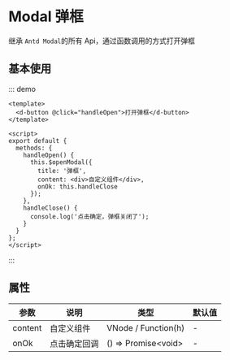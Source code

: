 # Modal 弹框

继承 `Antd Modal`的所有 Api，通过函数调用的方式打开弹框

## 基本使用

::: demo

```vue
<template>
  <d-button @click="handleOpen">打开弹框</d-button>
</template>

<script>
export default {
  methods: {
    handleOpen() {
      this.$openModal({
        title: '弹框',
        content: <div>自定义组件</div>,
        onOk: this.handleClose
      });
    },
    handleClose() {
      console.log('点击确定，弹框关闭了');
    }
  }
};
</script>
```

:::

## 属性

| 参数    | 说明         | 类型                  | 默认值 |
| ------- | ------------ | --------------------- | ------ |
| content | 自定义组件   | VNode / Function(h)   | -      |
| onOk    | 点击确定回调 | () => Promise\<void\> | -      |
